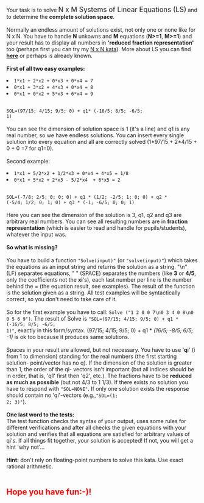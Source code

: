 Your task is to solve <font size="+1">N x M Systems of Linear Equations (LS)</font> and to determine the <b>complete solution space</b>.<br>&nbsp;<br>Normally an endless amount of solutions exist, not only one or none like for N x N. You have to handle <b>N</b> unkowns and <b>M</b> equations (<b>N>=1</b>, <b>M>=1</b>) and your result has to display all numbers in <b>'reduced fraction representation'</b> too (perhaps first you can try my <a href="http://www.codewars.com/kata/solving-linear-equations-n-x-n-gauss-part-1-slash-2" target=_blank>N x N kata</a>). More about LS you can find <a href="https://en.m.wikipedia.org/wiki/System_of_linear_equations" target=_blank><b>here</b></a> or perhaps is already known.<br>&nbsp;<br>
<b>First of all two easy examples:</b><br>

<li><code>1&#42;x1 + 2&#42;x2 + 0&#42;x3 + 0&#42;x4 = 7</code></li>
<li><code>0&#42;x1 + 3&#42;x2 + 4&#42;x3 + 0&#42;x4 = 8</code></li>
<li><code>0&#42;x1 + 0&#42;x2 + 5&#42;x3 + 6&#42;x4 = 9</code></li>

<br><code>SOL=(97/15; 4/15; 9/5; 0) + q1\* (-16/5; 8/5; -6/5; 1)</code><br>&nbsp;<br>
You can see the dimension of solution space is 1 (it's a line) and q1 is any real number, so we have endless solutions. You can insert every single solution into every equation and all are correctly solved (1\*97/15 + 2\*4/15 + 0 + 0 =7 for q1=0).<br>&nbsp;<br>
Second example:<br>

<li><code>1&#42;x1 + 5/2&#42;x2 + 1/2&#42;x3 + 0&#42;x4 + 4&#42;x5 = 1/8</code></li>
<li><code>0&#42;x1 + 5&#42;x2 + 2&#42;x3 - 5/2&#42;x4  + 6&#42;x5 = 2</code></li>

<br><code>SOL=(-7/8; 2/5; 0; 0; 0) + q1 \* (1/2; -2/5; 1; 0; 0) + q2 \* (-5/4; 1/2; 0; 1; 0) + q3 \* (-1; -6/5; 0; 0; 1)</code>
<br>&nbsp;<br>
Here you can see the dimension of the solution is 3, q1, q2 and q3 are arbitrary real numbers. You can see all resulting numbers are in <b>fraction representation</b> (which is easier to read and handle for pupils/students), whatever the input was.<br>&nbsp;<br>
<b>So what is missing?</b><br>&nbsp;<br>
You have to build a function <code>"Solve(input)"</code> (or <code>"solve(input)"</code>) which takes the equations as an input string and returns the solution as a string. "\n" (LF) separates equations, "&nbsp;" (SPACE) separates the numbers (like <b>3</b> or <b>4/5</b>, only the coefficients not the <b>xi</b>'s), each last number per line is the number behind the &#61; (the equation result, see examples). The result of the function is the solution given as a string. All test examples will be syntactically correct, so you don't need to take care of it.
<br>&nbsp;<br>So for the first example you have to call: <code>Solve ("1 2 0 0 7\n0 3 4 0 8\n0 0 5 6 9")</code>. The result of Solve is <code>"SOL=(97/15; 4/15; 9/5; 0) + q1 \* (-16/5; 8/5; -6/5; 1)"</code>, exactly in this form/syntax. (97/15; 4/15; 9/5; 0) + q1 \* <i>(16/5; -8/5; 6/5; -1)</i> is ok too because it produces same solutions.<br>&nbsp;<br>Spaces in your result are allowed, but not necessary. You have to use '<b>q</b>i' (i from 1 to dimension) standing for the real numbers (the first starting solution- point/vector has no q). If the dimension of the solution is greater than 1, the order of the qi- vectors isn't important (but all indices should be in order, that is, 'q1' first then 'q2', etc.). The fractions have to be <b>reduced as much as possible</b> (but not 4/3 to 1&nbsp;1/3). If there exists no solution you have to respond with <code>"SOL=NONE"</code>. If only one solution exists the response should contain no 'qi'-vectors (e.g.,<code>"SOL=(1; 2; 3)"</code>).<br>&nbsp;<br>
<b>One last word to the tests:</b><br>
The test function checks the syntax of your output, uses some rules for different verifications and after all checks the given equations with your solution and verifies that all equations are satisfied for arbitrary values of qi's. If all things fit together, your solution is accepted! If not, you will get a hint 'why not'...
<br>&nbsp;</br>
<b>Hint:</b> don't rely on floating-point numbers to solve this kata. Use exact rational arithmetic.
<br>&nbsp;<br>

<h2><font color="red">Hope you have fun:-)!</font></h2>
